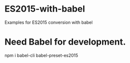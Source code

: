 # ES2015-with-babel
Examples for ES2015 conversion with babel
# Need Babel for development.
 npm i babel-cli babel-preset-es2015
